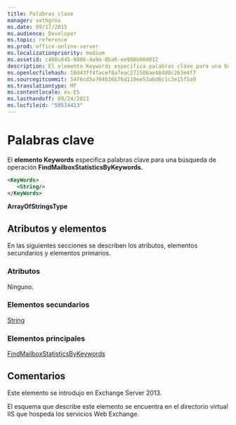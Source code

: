 ```yaml
---
title: Palabras clave
manager: sethgros
ms.date: 09/17/2015
ms.audience: Developer
ms.topic: reference
ms.prod: office-online-server
ms.localizationpriority: medium
ms.assetid: c466c845-9806-4a9a-8ba6-ee908b80d012
description: El elemento Keywords especifica palabras clave para una búsqueda de operación FindMailboxStatisticsByKeywords.
ms.openlocfilehash: 10d43ff4facef8a7eac271586ae46dd0c263e4f7
ms.sourcegitcommit: 54f6cd5a704b36b76d110ee53a6d6c1c3e15f5a9
ms.translationtype: MT
ms.contentlocale: es-ES
ms.lasthandoff: 09/24/2021
ms.locfileid: "59514413"
---
```

# <a name="keywords"></a>Palabras clave

El **elemento Keywords** especifica palabras clave para una búsqueda de operación **FindMailboxStatisticsByKeywords.** 
  
```XML
<KeyWords>
   <String/>
</KeyWords>
```

 **ArrayOfStringsType**
## <a name="attributes-and-elements"></a>Atributos y elementos

En las siguientes secciones se describen los atributos, elementos secundarios y elementos primarios.
  
### <a name="attributes"></a>Atributos

Ninguno.
  
### <a name="child-elements"></a>Elementos secundarios

[String](string.md)
  
### <a name="parent-elements"></a>Elementos principales

[FindMailboxStatisticsByKeywords](findmailboxstatisticsbykeywords.md)
  
## <a name="remarks"></a>Comentarios

Este elemento se introdujo en Exchange Server 2013.
  
El esquema que describe este elemento se encuentra en el directorio virtual IIS que hospeda los servicios Web Exchange.
  

